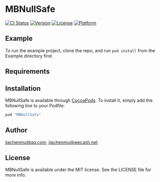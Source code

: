 # MBNullSafe

[![CI Status](http://img.shields.io/travis/jiachenmu@qq.com/MBNullSafe.svg?style=flat)](https://travis-ci.org/jiachenmu@qq.com/MBNullSafe)
[![Version](https://img.shields.io/cocoapods/v/MBNullSafe.svg?style=flat)](http://cocoapods.org/pods/MBNullSafe)
[![License](https://img.shields.io/cocoapods/l/MBNullSafe.svg?style=flat)](http://cocoapods.org/pods/MBNullSafe)
[![Platform](https://img.shields.io/cocoapods/p/MBNullSafe.svg?style=flat)](http://cocoapods.org/pods/MBNullSafe)

## Example

To run the example project, clone the repo, and run `pod install` from the Example directory first.

## Requirements

## Installation

MBNullSafe is available through [CocoaPods](http://cocoapods.org). To install
it, simply add the following line to your Podfile:

```ruby
pod "MBNullSafe"
```

## Author

jiachenmu@qq.com, jiachenmu@wecash.net

## License

MBNullSafe is available under the MIT license. See the LICENSE file for more info.
